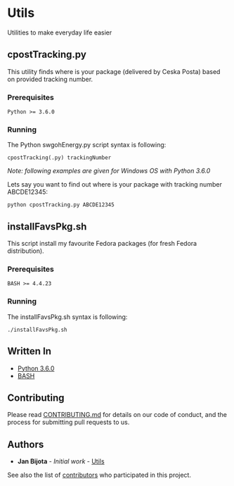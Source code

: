 # Utils
Utilities to make everyday life easier

## cpostTracking.py
This utility finds where is your package (delivered by Ceska Posta) based on provided tracking number.

### Prerequisites
```
Python >= 3.6.0
```

### Running
The Python swgohEnergy.py script syntax is following:
```
cpostTracking(.py) trackingNumber
```

*Note: following examples are given for Windows OS with Python 3.6.0*

Lets say you want to find out where is your package with tracking number ABCDE12345:
```
python cpostTracking.py ABCDE12345
```

## installFavsPkg.sh
This script install my favourite Fedora packages (for fresh Fedora distribution).

### Prerequisites
```
BASH >= 4.4.23
```

### Running
The installFavsPkg.sh syntax is following:
```
./installFavsPkg.sh
```

## Written In
* [Python 3.6.0](https://docs.python.org/3/)
* [BASH](https://www.gnu.org/software/bash/)

## Contributing
Please read [CONTRIBUTING.md](https://github.com/botisko/Utils/blob/master/CONTRIBUTING.md) for details on our code of conduct, and the process for submitting pull requests to us.

## Authors
* **Jan Bijota** - *Initial work* - [Utils](https://github.com/botisko/Utils/)

See also the list of [contributors](https://github.com/botisko/Utils/contributors) who participated in this project.
